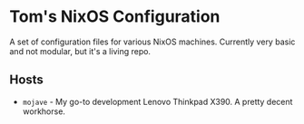 # Tom's NixOS Configuration

A set of configuration files for various NixOS machines.
Currently very basic and not modular, but it's a living repo.

## Hosts
 - `mojave` - My go-to development Lenovo Thinkpad X390. A pretty decent workhorse.
